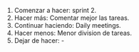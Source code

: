 1. Comenzar a hacer: sprint 2.
2. Hacer más: Comentar mejor las tareas.
3. Continuar haciendo: Daily meetings.
4. Hacer menos: Menor division de tareas.
5. Dejar de hacer: -